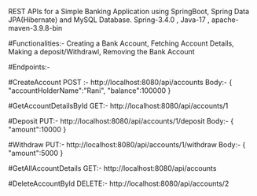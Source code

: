 REST APIs for a Simple Banking Application using SpringBoot, Spring Data JPA(Hibernate) and MySQL Database.
Spring-3.4.0 ,
Java-17 ,
apache-maven-3.9.8-bin

#Functionalities:-
Creating a Bank Account,
Fetching Account Details,
Making a deposit/Withdrawl,
Removing the Bank Account

#Endpoints:-

#CreateAccount 
POST :- http://localhost:8080/api/accounts
        Body:-
				{
				"accountHolderName":"Rani",
				"balance":100000
				}

#GetAccountDetailsById
GET:- http://localhost:8080/api/accounts/1

#Deposit
PUT:- http://localhost:8080/api/accounts/1/deposit
     Body:-
     	{
		"amount":10000
		}
		
#Withdraw
PUT:- http://localhost:8080/api/accounts/1/withdraw
		Body:-
     	{
		"amount":5000
		}

#GetAllAccountDetails
GET:- http://localhost:8080/api/accounts

#DeleteAccountById
DELETE:- http://localhost:8080/api/accounts/2
